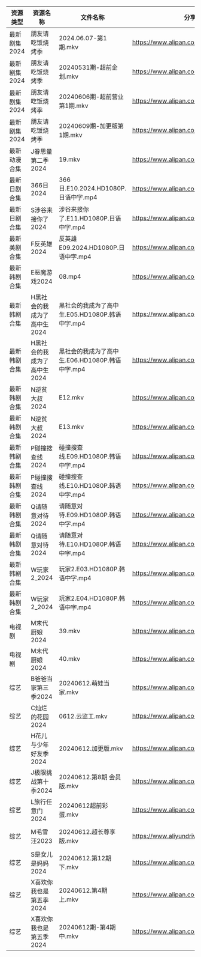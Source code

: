 | 资源类型     | 资源名称             | 文件名称                             | 分享链接                                      | 更新时间                |
| -------- | ---------------- | -------------------------------- | ----------------------------------------- | ------------------- |
| 最新剧集2024 | 朋友请吃饭烧烤季         | 2024.06.07-第1期.mkv               | https://www.alipan.com/s/dyPVBYbHzTU      | 2024-06-12 14:09:29 |
| 最新剧集2024 | 朋友请吃饭烧烤季         | 20240531期-超前企划.mkv               | https://www.alipan.com/s/dyPVBYbHzTU      | 2024-06-12 14:09:29 |
| 最新剧集2024 | 朋友请吃饭烧烤季         | 20240606期-超前营业第1期.mkv            | https://www.alipan.com/s/dyPVBYbHzTU      | 2024-06-12 14:09:29 |
| 最新剧集2024 | 朋友请吃饭烧烤季         | 20240609期-加更版第1期.mkv             | https://www.alipan.com/s/dyPVBYbHzTU      | 2024-06-12 14:09:28 |
| 最新动漫合集   | J眷思量第二季2024      | 19.mkv                           | https://www.alipan.com/s/Dh6A27bUJBP      | 2024-06-12 14:08:35 |
| 最新日剧合集   | 366日2024         | 366日.E10.2024.HD1080P.日语中字.mp4   | https://www.alipan.com/s/Fyv9pc3R6TC      | 2024-06-12 08:07:56 |
| 最新日剧合集   | S涉谷来接你了2024      | 涉谷来接你了.E11.HD1080P.日语中字.mp4      | https://www.alipan.com/s/GAYvfXUrcNi      | 2024-06-12 08:08:41 |
| 最新美剧合集   | F反英雄2024         | 反英雄E09.2024.HD1080P.日语中字.mp4     | https://www.alipan.com/s/HAN9MAupm94      | 2024-06-12 08:08:14 |
| 最新韩剧合集   | E恶魔游戏2024        | 08.mp4                           | https://www.alipan.com/s/UKDyPbTuTjh      | 2024-06-12 14:05:18 |
| 最新韩剧合集   | H黑社会的我成为了高中生2024 | 黑社会的我成为了高中生.E05.HD1080P.韩语中字.mp4 | https://www.alipan.com/s/pxE2rH8YWur      | 2024-06-12 18:08:39 |
| 最新韩剧合集   | H黑社会的我成为了高中生2024 | 黑社会的我成为了高中生.E06.HD1080P.韩语中字.mp4 | https://www.alipan.com/s/pxE2rH8YWur      | 2024-06-12 18:08:39 |
| 最新韩剧合集   | N逆贫大叔2024        | E12.mkv                          | https://www.alipan.com/s/dwAUEro9ajn      | 2024-06-12 16:06:01 |
| 最新韩剧合集   | N逆贫大叔2024        | E13.mkv                          | https://www.alipan.com/s/dwAUEro9ajn      | 2024-06-12 16:06:01 |
| 最新韩剧合集   | P碰撞搜查线2024       | 碰撞搜查线.E09.HD1080P.韩语中字.mp4       | https://www.alipan.com/s/ExkrRtDoNYC      | 2024-06-12 08:06:09 |
| 最新韩剧合集   | P碰撞搜查线2024       | 碰撞搜查线.E10.HD1080P.韩语中字.mp4       | https://www.alipan.com/s/ExkrRtDoNYC      | 2024-06-12 08:06:08 |
| 最新韩剧合集   | Q请随意对待2024       | 请随意对待.E09.HD1080P.韩语中字.mp4       | https://www.alipan.com/s/iJ1hfG7FjwZ      | 2024-06-12 08:06:17 |
| 最新韩剧合集   | Q请随意对待2024       | 请随意对待.E10.HD1080P.韩语中字.mp4       | https://www.alipan.com/s/iJ1hfG7FjwZ      | 2024-06-12 08:06:17 |
| 最新韩剧合集   | W玩家2_2024        | 玩家2.E03.HD1080P.韩语中字.mp4         | https://www.alipan.com/s/BQakqHpWTDX      | 2024-06-12 08:08:52 |
| 最新韩剧合集   | W玩家2_2024        | 玩家2.E04.HD1080P.韩语中字.mp4         | https://www.alipan.com/s/BQakqHpWTDX      | 2024-06-12 08:08:52 |
| 电视剧      | M末代厨娘2024        | 39.mkv                           | https://www.alipan.com/s/MzBG2dCbCix      | 2024-06-12 14:05:39 |
| 电视剧      | M末代厨娘2024        | 40.mkv                           | https://www.alipan.com/s/MzBG2dCbCix      | 2024-06-12 14:05:39 |
| 综艺       | B爸爸当家第三季2024     | 20240612.萌娃当家.mkv                | https://www.alipan.com/s/CZcWZGAe35k      | 2024-06-12 14:06:43 |
| 综艺       | C灿烂的花园2024       | 0612.云监工.mkv                     | https://www.alipan.com/s/cusw5oJaLFV      | 2024-06-12 14:06:54 |
| 综艺       | H花儿与少年好友季2024    | 20240612.加更版.mkv                 | https://www.alipan.com/s/F192eKH9dMy      | 2024-06-12 14:07:07 |
| 综艺       | J极限挑战第十季2024     | 20240612.第8期 会员版.mkv             | https://www.alipan.com/s/AVDbVKDwyT9      | 2024-06-12 14:07:09 |
| 综艺       | L旅行任意门2024       | 20240612超前彩蛋.mkv                 | https://www.alipan.com/s/99hnQkWKkeJ      | 2024-06-12 14:07:19 |
| 综艺       | M毛雪汪2023         | 20240612.超长尊享版.mkv               | https://www.aliyundrive.com/s/asPqfgPRqAg | 2024-06-12 14:07:22 |
| 综艺       | S是女儿是妈妈2024      | 20240612.第12期下.mkv               | https://www.alipan.com/s/GGFq6YSak3R      | 2024-06-12 14:07:48 |
| 综艺       | X喜欢你我也是第五季2024   | 20240612.第4期上.mkv                | https://www.alipan.com/s/Si6SYux7pfw      | 2024-06-12 14:08:00 |
| 综艺       | X喜欢你我也是第五季2024   | 20240612期-第4期中.mkv               | https://www.alipan.com/s/Si6SYux7pfw      | 2024-06-12 14:08:00 |
